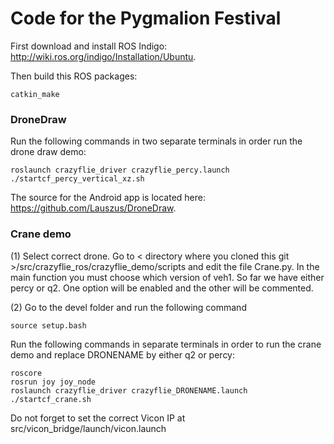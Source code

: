 # Code for the Pygmalion Festival

First download and install ROS Indigo: <http://wiki.ros.org/indigo/Installation/Ubuntu>.

Then build this ROS packages:
```
catkin_make
```

### DroneDraw

Run the following commands in two separate terminals in order run the drone draw demo:
```
roslaunch crazyflie_driver crazyflie_percy.launch
./startcf_percy_vertical_xz.sh
```
The source for the Android app is located here: <https://github.com/Lauszus/DroneDraw>.

### Crane demo
(1) Select correct drone. Go to < directory where you cloned this git >/src/crazyflie_ros/crazyflie_demo/scripts and edit the file Crane.py. In the main function you must choose which version of veh1. So far we have either percy or q2. One option will be enabled and the other will be commented.

(2) Go to the devel folder and run the following command
```
source setup.bash
```

Run the following commands in separate terminals in order to run the crane demo and replace DRONENAME by either q2 or percy:
```
roscore
rosrun joy joy_node
roslaunch crazyflie_driver crazyflie_DRONENAME.launch
./startcf_crane.sh
```

Do not forget to set the correct Vicon IP at src/vicon_bridge/launch/vicon.launch

